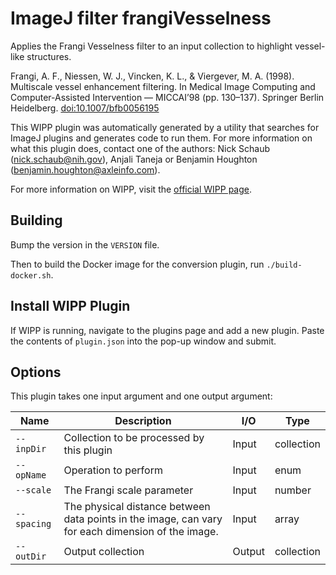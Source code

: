 # ImageJ filter frangiVesselness

Applies the Frangi Vesselness filter to an input collection to highlight 
vessel-like structures.

Frangi, A. F., Niessen, W. J., Vincken, K. L., & Viergever, M. A. (1998). 
Multiscale vessel enhancement filtering. In Medical Image Computing and 
Computer-Assisted Intervention — MICCAI’98 (pp. 130–137). Springer 
Berlin Heidelberg. [doi:10.1007/bfb0056195](https://doi.org/10.1007/bfb0056195)

This WIPP plugin was automatically generated by a utility that searches for
ImageJ plugins and generates code to run them. For more information on what this
plugin does, contact one of the authors: Nick Schaub (nick.schaub@nih.gov), 
Anjali Taneja or Benjamin Houghton (benjamin.houghton@axleinfo.com).

For more information on WIPP, visit the [official WIPP page](https://isg.nist.gov/deepzoomweb/software/wipp).

## Building

Bump the version in the `VERSION` file.

Then to build the Docker image for the conversion plugin, run
`./build-docker.sh`.

## Install WIPP Plugin

If WIPP is running, navigate to the plugins page and add a new plugin.
Paste the contents of `plugin.json` into the pop-up window and submit.

## Options

This plugin takes one input argument and one output argument:

| Name        | Description                                                                                        | I/O    | Type       |
| ----------- | -------------------------------------------------------------------------------------------------- | ------ | ---------- |
| `--inpDir`  | Collection to be processed by this plugin                                                          | Input  | collection |
| `--opName`  | Operation to perform                                                                               | Input  | enum       |
| `--scale`   | The Frangi scale parameter                                                                         | Input  | number     |
| `--spacing` | The physical distance between data points in the  image, can vary for each dimension of the image. | Input  | array      |
| `--outDir`  | Output collection                                                                                  | Output | collection |

